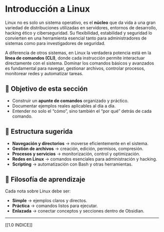 # Introducción a Linux  

Linux no es solo un sistema operativo, es el **núcleo** que da vida a una gran variedad de distribuciones utilizadas en servidores, entornos de desarrollo, hacking ético y ciberseguridad. Su flexibilidad, estabilidad y seguridad lo convierten en una herramienta esencial tanto para administradores de sistemas como para investigadores de seguridad.  

A diferencia de otros sistemas, en Linux la verdadera potencia está en la **línea de comandos (CLI)**, donde cada instrucción permite interactuar directamente con el sistema. Dominar los comandos básicos y avanzados es fundamental para navegar, gestionar archivos, controlar procesos, monitorear redes y automatizar tareas.  

## 🎯 Objetivo de esta sección  

- Construir un **apunte de comandos** organizado y práctico.  
- Documentar ejemplos reales aplicables al día a día.  
- Entender no solo el “cómo”, sino también el “por qué” detrás de cada comando.  

## 📂 Estructura sugerida  

- **Navegación y directorios** → moverse eficientemente en el sistema.  
- **Gestión de archivos** → creación, edición, permisos, compresión.  
- **Procesos y servicios** → monitorización, control y optimización.  
- **Redes en Linux** → comandos esenciales para administración y hacking.  
- **Scripting** → automatización con Bash y otras herramientas.  

## 🚀 Filosofía de aprendizaje  

Cada nota sobre Linux debe ser:  
- **Simple** → ejemplos claros y directos.  
- **Práctica** → comandos listos para ejecutar.  
- **Enlazada** → conectar conceptos y secciones dentro de Obsidian.  

---
[[1.0 INDICE]]